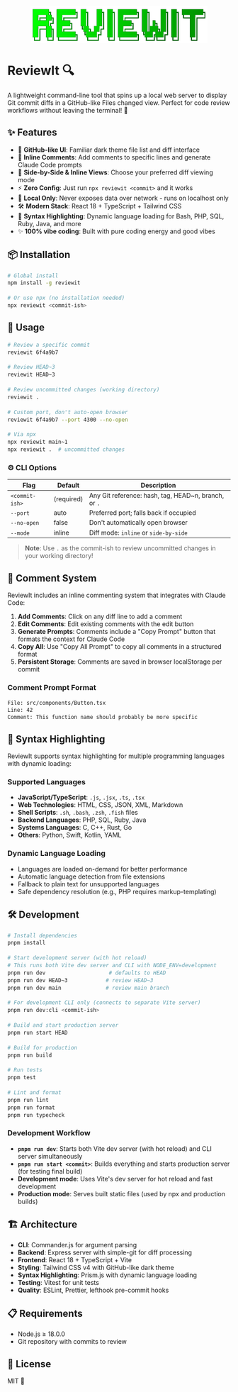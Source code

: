 <div align="center">
  <img src="public/logo.png" alt="ReviewIt" width="400">
</div>

# ReviewIt 🔍

A lightweight command-line tool that spins up a local web server to display Git commit diffs in a GitHub-like Files changed view. Perfect for code review workflows without leaving the terminal! 🚀

## ✨ Features

- 🌙 **GitHub-like UI**: Familiar dark theme file list and diff interface
- 💬 **Inline Comments**: Add comments to specific lines and generate Claude Code prompts
- 🔄 **Side-by-Side & Inline Views**: Choose your preferred diff viewing mode
- ⚡ **Zero Config**: Just run `npx reviewit <commit>` and it works
- 🔐 **Local Only**: Never exposes data over network - runs on localhost only
- 🛠️ **Modern Stack**: React 18 + TypeScript + Tailwind CSS
- 🎨 **Syntax Highlighting**: Dynamic language loading for Bash, PHP, SQL, Ruby, Java, and more
- ✨ **100% vibe coding**: Built with pure coding energy and good vibes

## 📦 Installation

```bash
# Global install
npm install -g reviewit

# Or use npx (no installation needed)
npx reviewit <commit-ish>
```

## 🚀 Usage

```bash
# Review a specific commit
reviewit 6f4a9b7

# Review HEAD~3
reviewit HEAD~3

# Review uncommitted changes (working directory)
reviewit .

# Custom port, don't auto-open browser
reviewit 6f4a9b7 --port 4300 --no-open

# Via npx
npx reviewit main~1
npx reviewit .  # uncommitted changes
```

### ⚙️ CLI Options

| Flag           | Default    | Description                                          |
| -------------- | ---------- | ---------------------------------------------------- |
| `<commit-ish>` | (required) | Any Git reference: hash, tag, HEAD~n, branch, or `.` |
| `--port`       | auto       | Preferred port; falls back if occupied               |
| `--no-open`    | false      | Don't automatically open browser                     |
| `--mode`       | inline     | Diff mode: `inline` or `side-by-side`                |

> **Note**: Use `.` as the commit-ish to review uncommitted changes in your working directory!

## 💬 Comment System

ReviewIt includes an inline commenting system that integrates with Claude Code:

1. **Add Comments**: Click on any diff line to add a comment
2. **Edit Comments**: Edit existing comments with the edit button
3. **Generate Prompts**: Comments include a "Copy Prompt" button that formats the context for Claude Code
4. **Copy All**: Use "Copy All Prompt" to copy all comments in a structured format
5. **Persistent Storage**: Comments are saved in browser localStorage per commit

### Comment Prompt Format

```
File: src/components/Button.tsx
Line: 42
Comment: This function name should probably be more specific
```

## 🎨 Syntax Highlighting

ReviewIt supports syntax highlighting for multiple programming languages with dynamic loading:

### Supported Languages

- **JavaScript/TypeScript**: `.js`, `.jsx`, `.ts`, `.tsx`
- **Web Technologies**: HTML, CSS, JSON, XML, Markdown
- **Shell Scripts**: `.sh`, `.bash`, `.zsh`, `.fish` files
- **Backend Languages**: PHP, SQL, Ruby, Java
- **Systems Languages**: C, C++, Rust, Go
- **Others**: Python, Swift, Kotlin, YAML

### Dynamic Language Loading

- Languages are loaded on-demand for better performance
- Automatic language detection from file extensions
- Fallback to plain text for unsupported languages
- Safe dependency resolution (e.g., PHP requires markup-templating)

## 🛠️ Development

```bash
# Install dependencies
pnpm install

# Start development server (with hot reload)
# This runs both Vite dev server and CLI with NODE_ENV=development
pnpm run dev                    # defaults to HEAD
pnpm run dev HEAD~3            # review HEAD~3
pnpm run dev main              # review main branch

# For development CLI only (connects to separate Vite server)
pnpm run dev:cli <commit-ish>

# Build and start production server
pnpm run start HEAD

# Build for production
pnpm run build

# Run tests
pnpm test

# Lint and format
pnpm run lint
pnpm run format
pnpm run typecheck
```

### Development Workflow

- **`pnpm run dev`**: Starts both Vite dev server (with hot reload) and CLI server simultaneously
- **`pnpm run start <commit>`**: Builds everything and starts production server (for testing final build)
- **Development mode**: Uses Vite's dev server for hot reload and fast development
- **Production mode**: Serves built static files (used by npx and production builds)

## 🏗️ Architecture

- **CLI**: Commander.js for argument parsing
- **Backend**: Express server with simple-git for diff processing
- **Frontend**: React 18 + TypeScript + Vite
- **Styling**: Tailwind CSS v4 with GitHub-like dark theme
- **Syntax Highlighting**: Prism.js with dynamic language loading
- **Testing**: Vitest for unit tests
- **Quality**: ESLint, Prettier, lefthook pre-commit hooks

## 📋 Requirements

- Node.js ≥ 18.0.0
- Git repository with commits to review

## 📄 License

MIT 📝
